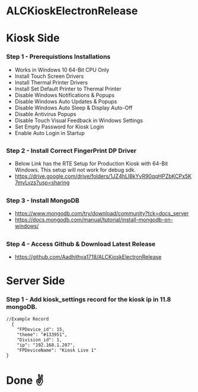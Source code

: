 # ALCKioskElectronRelease

# Kiosk Side

### Step 1 - Prerequistions Installations
* Works in Windows 10 64-Bit CPU Only
* Install Touch Screen Drivers
* Install Thermal Printer Drivers
* Install Set Default Printer to Thermal Printer
* Disable Windows Notifications & Popups
* Disable Windows Auto Updates & Popups
* Disable Windows Auto Sleep & Display Auto-Off
* Disable Antivirus Popups
* Disable Touch Visual Feedback in Windows Settings
* Set Empty Password for Kiosk Login
* Enable Auto Login in Startup
##
### Step 2 - Install Correct FingerPrint DP Driver
* Below Link has the RTE Setup for Production Kiosk with 64-Bit Windows. This setup will not work for debug sdk.
* https://drive.google.com/drive/folders/1JZ4hLI8kYvR90qqHPZbKCPx5K7myLvzs?usp=sharing
##
### Step 3 - Install MongoDB
* https://www.mongodb.com/try/download/community?tck=docs_server
* https://docs.mongodb.com/manual/tutorial/install-mongodb-on-windows/
##
### Step 4 - Access Github & Download Latest Release
* https://github.com/Aadhithya1718/ALCKioskElectronRelease
##
# Server Side
### Step 1 - Add kiosk_settings record for the kiosk ip in 11.8 mongoDB.
```
//Example Record
  {
    "FPDevice_id": 15,
    "theme": "#133951",
    "Division_id": 1,
    "ip": "192.168.1.207",
    "FPDeviceName": "Kiosk Live 1"
}
```
##
# Done ✌️
##
